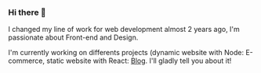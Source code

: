 ### Hi there 👋

I changed my line of work for web development almost 2 years ago, I'm passionate about Front-end and Design. 

I'm currently working on differents projects (dynamic website with Node: E-commerce, static website with React: [Blog](https://ilétaitunefois.fr).
I'll gladly tell you about it!


